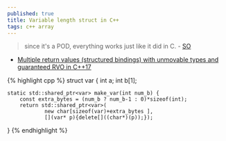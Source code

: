 ```yaml
---
published: true
title: Variable length struct in C++
tags: c++ array
---
```

> since it's a POD, everything works just like it did in C. - [SO](https://stackoverflow.com/a/19970507/51386)

- [Multiple return values (structured bindings) with unmovable types and guaranteed RVO in C++17](https://stackoverflow.com/questions/38385451/multiple-return-values-structured-bindings-with-unmovable-types-and-guaranteed)

{% highlight cpp %}
struct var
{
    int a;
    int b[1];

    static std::shared_ptr<var> make_var(int num_b) {
        const extra_bytes = (num_b ? num_b-1 : 0)*sizeof(int);
        return std::shared_ptr<var>(
                new char[sizeof(var)+extra_bytes ],
                [](var* p){delete[]((char*)(p));});
}
{% endhighlight %}
